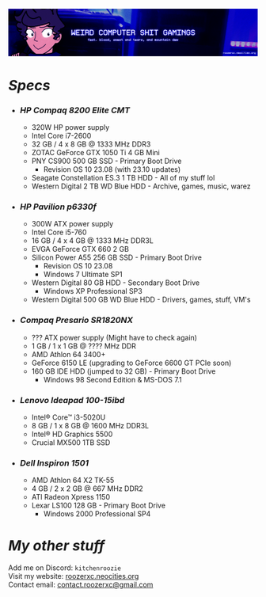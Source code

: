![](./stuff/wpcstuff2.png)

# *Specs*
- ### *HP Compaq 8200 Elite CMT*
  - 320W HP power supply
  - Intel Core i7-2600
  - 32 GB / 4 x 8 GB @ 1333 MHz DDR3
  - ZOTAC GeForce GTX 1050 Ti 4 GB Mini
  - PNY CS900 500 GB SSD - Primary Boot Drive
      - Revision OS 10 23.08 (with 23.10 updates)
  - Seagate Constellation ES.3 1 TB HDD - All of my stuff lol
  - Western Digital 2 TB WD Blue HDD - Archive, games, music, warez
- ### *HP Pavilion p6330f*
  - 300W ATX power supply
  - Intel Core i5-760
  - 16 GB / 4 x 4 GB @ 1333 MHz DDR3L
  - EVGA GeForce GTX 660 2 GB
  - Silicon Power A55 256 GB SSD - Primary Boot Drive
      - Revision OS 10 23.08
      - Windows 7 Ultimate SP1
  - Western Digital 80 GB HDD - Secondary Boot Drive
      - Windows XP Professional SP3
  - Western Digital 500 GB WD Blue HDD - Drivers, games, stuff, VM's
- ### *Compaq Presario SR1820NX*
  - ??? ATX power supply (Might have to check again)
  - 1 GB / 1 x 1 GB @ ???? MHz DDR
  - AMD Athlon 64 3400+
  - GeForce 6150 LE (upgrading to GeForce 6600 GT PCIe soon)
  - 160 GB IDE HDD (jumped to 32 GB) - Primary Boot Drive
    - Windows 98 Second Edition & MS-DOS 7.1
- ### *Lenovo Ideapad 100-15ibd*
  - Intel® Core™ i3-5020U
  - 8 GB / 1 x 8 GB @ 1600 MHz DDR3L
  - Intel® HD Graphics 5500
  - Crucial MX500 1TB SSD
- ### *Dell Inspiron 1501*
  - AMD Athlon 64 X2 TK-55
  - 4 GB / 2 x 2 GB @ 667 MHz DDR2
  - ATI Radeon Xpress 1150
  - Lexar LS100 128 GB - Primary Boot Drive
    - Windows 2000 Professional SP4

# *My other stuff*
Add me on Discord: `kitchenroozie`<br>
Visit my website: [roozerxc.neocities.org](https://roozerxc.neocities.org/index.html)<br>
Contact email: [contact.roozerxc@gmail.com](mailto:contact.roozerxc@gmail.com)
